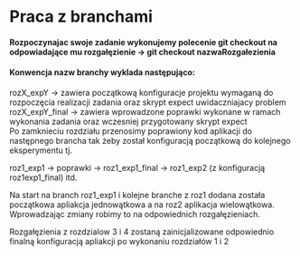 # Praca z branchami

 #### Rozpoczynajac swoje zadanie wykonujemy polecenie git checkout na odpowiadające mu rozgałęzienie -> git checkout nazwaRozgałezienia
 #### Konwencja nazw branchy wyklada następująco:
rozX_expY -> zawiera początkową konfiguracje projektu wymaganą do rozpoczęcia realizacji zadania oraz skrypt expect uwidaczniajacy problem  
rozX_expY_final -> zawiera wprowadzone poprawki wykonane w ramach wykonania zadania oraz wczesniej przygotowany skrypt expect  
Po zamknieciu rozdziału przenosimy poprawiony kod aplikacji do następnego brancha tak żeby został konfiguracją początkową do kolejnego eksperymentu tj.

roz1_exp1 -> poprawki ->  roz1_exp1_final -> roz1_exp2 (z konfiguracją roz1exp1_final) itd.


Na start na branch roz1_exp1 i kolejne branche z roz1 dodana została początkowa apliakcja jednowątkowa a na roz2 aplikacja wielowątkowa.
Wprowadzając zmiany robimy to na odpowiednich rozgałęzieniach.


Rozgałęzienia z rozdzialow 3 i 4 zostaną zainicjalizowane odpowiednio finalną konfiguracją apliakcji po wykonaniu rozdziałów 1 i 2

